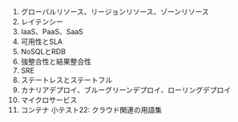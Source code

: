 
1.  グローバルリソース、リージョンリソース、ゾーンリソース
2.  レイテンシー
3.  IaaS、PaaS、SaaS
4.  可用性とSLA
5.  NoSQLとRDB
6.  強整合性と結果整合性
7.  SRE
8.  ステートレスとステートフル
9.  カナリアデプロイ、ブルーグリーンデプロイ、ローリングデプロイ
10. マイクロサービス
11. コンテナ
小テスト22: クラウド関連の用語集